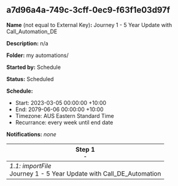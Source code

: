 ## a7d96a4a-749c-3cff-0ec9-f63f1e03d97f

**Name** (not equal to External Key)**:** Journey 1 - 5 Year Update with Call_Automation_DE

**Description:** n/a

**Folder:** my automations/

**Started by:** Schedule

**Status:** Scheduled

**Schedule:**

* Start: 2023-03-05 00:00:00 +10:00
* End: 2079-06-06 00:00:00 +10:00
* Timezone: AUS Eastern Standard Time
* Recurrance: every week until end date

**Notifications:** _none_


| Step 1<br>_<small>-</small>_ |
| --- |
| _1.1: importFile_<br>Journey 1 - 5 Year Update with Call_DE_Automation |
